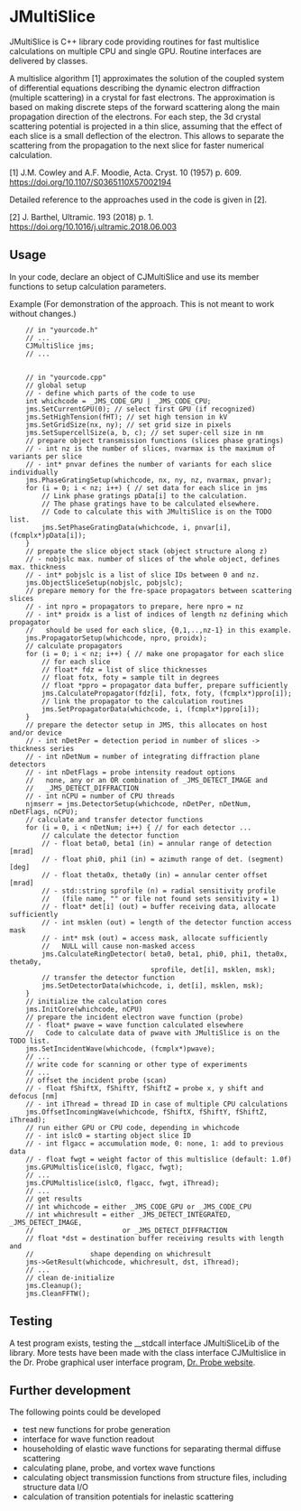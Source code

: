 # JMultiSlice

JMultiSlice is C++ library code providing routines for fast multislice calculations
on multiple CPU and single GPU. Routine interfaces are delivered by classes.

A multislice algorithm [1] approximates the solution of the coupled system of
differential equations describing the dynamic electron diffraction (multiple
scattering) in a crystal for fast electrons. The approximation is based on
making discrete steps of the forward scattering along the main propagation
direction of the electrons. For each step, the 3d crystal scattering potential
is projected in a thin slice, assuming that the effect of each slice is a small
deflection of the electron. This allows to separate the scattering from the
propagation to the next slice for faster numerical calculation.


[1] J.M. Cowley and A.F. Moodie, Acta. Cryst. 10 (1957) p. 609.
    https://doi.org/10.1107/S0365110X57002194


Detailed reference to the approaches used in the code is given in [2].

[2] J. Barthel, Ultramic. 193 (2018) p. 1.
    https://doi.org/10.1016/j.ultramic.2018.06.003


## Usage

In your code, declare an object of CJMultiSlice and use its member functions to
setup calculation parameters.

Example (For demonstration of the approach. This is not meant to work without changes.)

```
	// in "yourcode.h"
	// ...
	CJMultiSlice jms;
	// ...

	
	// in "yourcode.cpp"
	// global setup
	// - define which parts of the code to use
	int whichcode = _JMS_CODE_GPU | _JMS_CODE_CPU;
	jms.SetCurrentGPU(0); // select first GPU (if recognized)
	jms.SetHighTension(fHT); // set high tension in kV
	jms.SetGridSize(nx, ny); // set grid size in pixels
	jms.SetSupercellSize(a, b, c); // set super-cell size in nm
	// prepare object transmission functions (slices phase gratings)
	// - int nz is the number of slices, nvarmax is the maximum of variants per slice
	// - int* pnvar defines the number of variants for each slice individually
	jms.PhaseGratingSetup(whichcode, nx, ny, nz, nvarmax, pnvar);
	for (i = 0; i < nz; i++) { // set data for each slice in jms
		// Link phase gratings pData[i] to the calculation.
		// The phase gratings have to be calculated elsewhere.
		// Code to calculate this with JMultiSlice is on the TODO list.
		jms.SetPhaseGratingData(whichcode, i, pnvar[i], (fcmplx*)pData[i]);
	}
	// prepate the slice object stack (object structure along z)
	// - nobjslc max. number of slices of the whole object, defines max. thickness
	// - int* pobjslc is a list of slice IDs between 0 and nz.
	jms.ObjectSliceSetup(nobjslc, pobjslc);
	// prepare memory for the fre-space propagators between scattering slices
	// - int npro = propagators to prepare, here npro = nz
	// - int* proidx is a list of indices of length nz defining which propagator
	//   should be used for each slice, {0,1,..,nz-1} in this example.
	jms.PropagatorSetup(whichcode, npro, proidx);
	// calculate propagators
	for (i = 0; i < nz; i++) { // make one propagator for each slice
		// for each slice
		// float* fdz = list of slice thicknesses
		// float fotx, foty = sample tilt in degrees
		// float *ppro = propagator data buffer, prepare sufficiently
		jms.CalculatePropagator(fdz[i], fotx, foty, (fcmplx*)ppro[i]);
		// link the propagator to the calculation routines
		jms.SetPropagatorData(whichcode, i, (fcmplx*)ppro[i]);
	}
	// prepare the detector setup in JMS, this allocates on host and/or device
	// - int nDetPer = detection period in number of slices -> thickness series
	// - int nDetNum = number of integrating diffraction plane detectors
	// - int nDetFlags = probe intensity readout options
	//   none, any or an OR combination of _JMS_DETECT_IMAGE and
	//   _JMS_DETECT_DIFFRACTION
	// - int nCPU = number of CPU threads
	njmserr = jms.DetectorSetup(whichcode, nDetPer, nDetNum, nDetFlags, nCPU);
	// calculate and transfer detector functions
	for (i = 0, i < nDetNum; i++) { // for each detector ...
		// calculate the detector function
		// - float beta0, beta1 (in) = annular range of detection [mrad]
		// - float phi0, phi1 (in) = azimuth range of det. (segment) [deg]
		// - float theta0x, theta0y (in) = annular center offset [mrad]
		// - std::string sprofile (n) = radial sensitivity profile
		//   (file name, "" or file not found sets sensitivity = 1)
		// - float* det[i] (out) = buffer receiving data, allocate sufficiently
		// - int msklen (out) = length of the detector function access mask
		// - int* msk (out) = access mask, allocate sufficiently
		//   NULL will cause non-masked access
		jms.CalculateRingDetector( beta0, beta1, phi0, phi1, theta0x, theta0y,
		                           sprofile, det[i], msklen, msk);
		// transfer the detector function
		jms.SetDetectorData(whichcode, i, det[i], msklen, msk);
	}
	// initialize the calculation cores
	jms.InitCore(whichcode, nCPU)
	// prepare the incident electron wave function (probe)
	// - float* pwave = wave function calculated elsewhere
	//   Code to calculate data of pwave with JMultiSlice is on the TODO list.
	jms.SetIncidentWave(whichcode, (fcmplx*)pwave);
	// ...
	// write code for scanning or other type of experiments
	// ...
	// offset the incident probe (scan)
	// - float fShiftX, fShiftY, fShiftZ = probe x, y shift and defocus [nm]
	// - int iThread = thread ID in case of multiple CPU calculations
	jms.OffsetIncomingWave(whichcode, fShiftX, fShiftY, fShiftZ, iThread);
	// run either GPU or CPU code, depending in whichcode
	// - int islc0 = starting object slice ID
	// - int flgacc = accumulation mode, 0: none, 1: add to previous data
	// - float fwgt = weight factor of this multislice (default: 1.0f)
	jms.GPUMultislice(islc0, flgacc, fwgt);
	// ... 
	jms.CPUMultislice(islc0, flgacc, fwgt, iThread);
	// ...
	// get results
	// int whichcode = either _JMS_CODE_GPU or _JMS_CODE_CPU
	// int whichresult = either _JMS_DETECT_INTEGRATED, _JMS_DETECT_IMAGE,
	//                      or _JMS_DETECT_DIFFRACTION
	// float *dst = destination buffer receiving results with length and
	//              shape depending on whichresult
	jms->GetResult(whichcode, whichresult, dst, iThread);
	// ...
	// clean de-initialize
	jms.Cleanup();
	jms.CleanFFTW();
```


## Testing

A test program exists, testing the __stdcall interface JMultiSliceLib of the library.
More tests have been made with the class interface CJMultislice in the Dr. Probe
graphical user interface program,
[Dr. Probe website](http://www.er-c.org/barthel/drprobe/).


## Further development

The following points could be developed
* test new functions for probe generation
* interface for wave function readout
* householding of elastic wave functions for separating thermal diffuse scattering
* calculating plane, probe, and vortex wave functions
* calculating object transmission functions from structure files, including structure data I/O
* calculation of transition potentials for inelastic scattering
